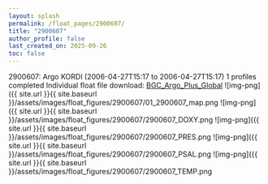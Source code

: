 ```yaml
---
layout: splash
permalink: /float_pages/2900607/
title: "2900607"
author_profile: false
last_created_on: 2025-09-26
toc: false
---
```

 
2900607: Argo KORDI (2006-04-27T15:17 to 2006-04-27T15:17)
1 profiles completed
Individual float file download: [BGC_Argo_Plus_Global](https://ftp.soest.hawaii.edu/bgc_argo_plus/Individual_Floats/outliers_removed/2900607_Sprof_processed.nc)
![img-png]({{ site.url }}{{ site.baseurl }}/assets/images/float_figures/2900607/01_2900607_map.png
![img-png]({{ site.url }}{{ site.baseurl }}/assets/images/float_figures/2900607/2900607_DOXY.png
![img-png]({{ site.url }}{{ site.baseurl }}/assets/images/float_figures/2900607/2900607_PRES.png
![img-png]({{ site.url }}{{ site.baseurl }}/assets/images/float_figures/2900607/2900607_PSAL.png
![img-png]({{ site.url }}{{ site.baseurl }}/assets/images/float_figures/2900607/2900607_TEMP.png
